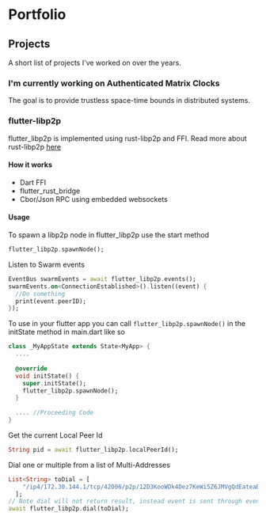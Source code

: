 # Portfolio



## Projects
A short list of projects I've worked on over the years.


### I'm currently working on Authenticated Matrix Clocks
The goal is to provide trustless space-time bounds in distributed systems. 


### flutter-libp2p
flutter_libp2p is implemented using rust-libp2p and FFI. Read more about rust-libp2p [here](https://github.com/libp2p/rust-libp2p)

#### How it works 
- Dart FFI
- flutter_rust_bridge
- Cbor/Json RPC using embedded websockets


#### Usage
To spawn a libp2p node in flutter_libp2p use the start method
````Dart
flutter_libp2p.spawnNode();
````
Listen to Swarm events
````Dart
EventBus swarmEvents = await flutter_libp2p.events();
swarmEvents.on<ConnectionEstablished>().listen((event) {
  //Do something
  print(event.peerID);
});
````

To use in your flutter app you can call `flutter_libp2p.spawnNode()` in the initState method in main.dart like so 
````Dart
class _MyAppState extends State<MyApp> {
  ....
  
  @override
  void initState() {
    super.initState();
    flutter_libp2p.spawnNode();
  }
  
  .... //Proceeding Code
}
````

Get the current Local Peer Id
````Dart
String pid = await flutter_libp2p.localPeerId();
````

Dial one or multiple from a list of Multi-Addresses
````Dart
List<String> toDial = [
    "/ip4/172.30.144.1/tcp/42006/p2p/12D3KooWDk4Dez7KeWi5Z6JMVgQdEateaBY26yBpasdUedn29GaA"
  ];
// Note dial will not return result, instead event is sent through event stream  
await flutter_libp2p.dial(toDial);
````

